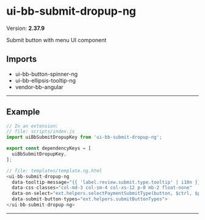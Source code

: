 # ui-bb-submit-dropup-ng


Version: **2.37.9**

Submit button with menu UI component

## Imports

* ui-bb-button-spinner-ng
* ui-bb-ellipsis-tooltip-ng
* vendor-bb-angular

---

## Example

```javascript
// In an extension:
// file: scripts/index.js
import uiBbSubmitDropupKey from 'ui-bb-submit-dropup-ng';

export const dependencyKeys = [
  uiBbSubmitDropupKey,
];

// file: templates/template.ng.html
<ui-bb-submit-dropup-ng
  data-tooltip-message="{{ 'label.review.submit.type.tooltip' | i18n }}"
  data-css-classes="col-md-3 col-sm-4 col-xs-12 p-0 mb-2 float-none"
  data-on-select="ext.helpers.selectPaymentSubmitType(button, $ctrl, $parent)"
  data-submit-button-types="ext.helpers.submitButtonTypes">
</ui-bb-submit-dropup-ng>
```

---
